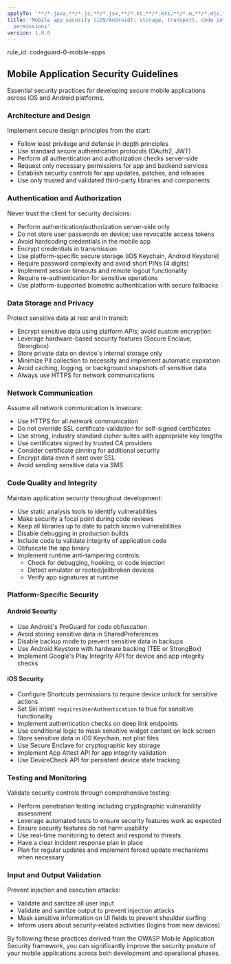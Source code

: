 ```yaml
---
applyTo: '**/*.java,**/*.js,**/*.jsx,**/*.kt,**/*.kts,**/*.m,**/*.mjs,**/*.pl,**/*.pm,**/*.swift,**/*.wsdl,**/*.xml,**/*.xsd,**/*.xslt'
title: 'Mobile app security (iOS/Android): storage, transport, code integrity, biometrics,
  permissions'
version: 1.0.0
---
```


rule_id: codeguard-0-mobile-apps

## Mobile Application Security Guidelines

Essential security practices for developing secure mobile applications across iOS and Android platforms.

### Architecture and Design

Implement secure design principles from the start:
- Follow least privilege and defense in depth principles
- Use standard secure authentication protocols (OAuth2, JWT)
- Perform all authentication and authorization checks server-side
- Request only necessary permissions for app and backend services
- Establish security controls for app updates, patches, and releases
- Use only trusted and validated third-party libraries and components

### Authentication and Authorization

Never trust the client for security decisions:
- Perform authentication/authorization server-side only
- Do not store user passwords on device; use revocable access tokens
- Avoid hardcoding credentials in the mobile app
- Encrypt credentials in transmission
- Use platform-specific secure storage (iOS Keychain, Android Keystore)
- Require password complexity and avoid short PINs (4 digits)
- Implement session timeouts and remote logout functionality
- Require re-authentication for sensitive operations
- Use platform-supported biometric authentication with secure fallbacks

### Data Storage and Privacy

Protect sensitive data at rest and in transit:
- Encrypt sensitive data using platform APIs; avoid custom encryption
- Leverage hardware-based security features (Secure Enclave, Strongbox)
- Store private data on device's internal storage only
- Minimize PII collection to necessity and implement automatic expiration
- Avoid caching, logging, or background snapshots of sensitive data
- Always use HTTPS for network communications

### Network Communication

Assume all network communication is insecure:
- Use HTTPS for all network communication
- Do not override SSL certificate validation for self-signed certificates
- Use strong, industry standard cipher suites with appropriate key lengths
- Use certificates signed by trusted CA providers
- Consider certificate pinning for additional security
- Encrypt data even if sent over SSL
- Avoid sending sensitive data via SMS

### Code Quality and Integrity

Maintain application security throughout development:
- Use static analysis tools to identify vulnerabilities
- Make security a focal point during code reviews
- Keep all libraries up to date to patch known vulnerabilities
- Disable debugging in production builds
- Include code to validate integrity of application code
- Obfuscate the app binary
- Implement runtime anti-tampering controls:
  - Check for debugging, hooking, or code injection
  - Detect emulator or rooted/jailbroken devices
  - Verify app signatures at runtime

### Platform-Specific Security

#### Android Security
- Use Android's ProGuard for code obfuscation
- Avoid storing sensitive data in SharedPreferences
- Disable backup mode to prevent sensitive data in backups
- Use Android Keystore with hardware backing (TEE or StrongBox)
- Implement Google's Play Integrity API for device and app integrity checks

#### iOS Security
- Configure Shortcuts permissions to require device unlock for sensitive actions
- Set Siri intent `requiresUserAuthentication` to true for sensitive functionality
- Implement authentication checks on deep link endpoints
- Use conditional logic to mask sensitive widget content on lock screen
- Store sensitive data in iOS Keychain, not plist files
- Use Secure Enclave for cryptographic key storage
- Implement App Attest API for app integrity validation
- Use DeviceCheck API for persistent device state tracking

### Testing and Monitoring

Validate security controls through comprehensive testing:
- Perform penetration testing including cryptographic vulnerability assessment
- Leverage automated tests to ensure security features work as expected
- Ensure security features do not harm usability
- Use real-time monitoring to detect and respond to threats
- Have a clear incident response plan in place
- Plan for regular updates and implement forced update mechanisms when necessary

### Input and Output Validation

Prevent injection and execution attacks:
- Validate and sanitize all user input
- Validate and sanitize output to prevent injection attacks
- Mask sensitive information on UI fields to prevent shoulder surfing
- Inform users about security-related activities (logins from new devices)

By following these practices derived from the OWASP Mobile Application Security framework, you can significantly improve the security posture of your mobile applications across both development and operational phases.
